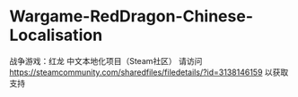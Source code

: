 # Wargame-RedDragon-Chinese-Localisation
 战争游戏：红龙 中文本地化项目（Steam社区）
请访问 https://steamcommunity.com/sharedfiles/filedetails/?id=3138146159 以获取支持
